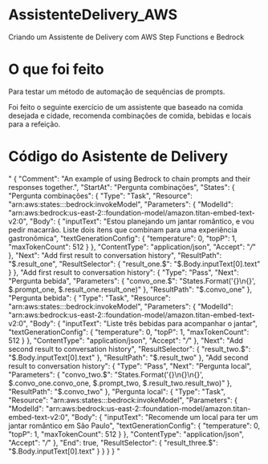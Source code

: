 # AssistenteDelivery_AWS
Criando um Assistente de Delivery com AWS Step Functions e Bedrock

# O que foi feito

Para testar um método de automação de sequências de prompts.

Foi feito o seguinte exercício de um assistente que baseado na comida desejada e cidade, recomenda combinações de comida, bebidas e locais para a refeição.

# Código do Asistente de Delivery

"
{
  "Comment": "An example of using Bedrock to chain prompts and their responses together.",
  "StartAt": "Pergunta combinações",
  "States": {
    "Pergunta combinações": {
      "Type": "Task",
      "Resource": "arn:aws:states:::bedrock:invokeModel",
      "Parameters": {
        "ModelId": "arn:aws:bedrock:us-east-2::foundation-model/amazon.titan-embed-text-v2:0",
        "Body": {
          "inputText": "Estou planejando um jantar romântico, e vou pedir macarrão. Liste dois itens que combinam para uma experiência gastronômica",
          "textGenerationConfig": {
            "temperature": 0,
            "topP": 1,
            "maxTokenCount": 512
          }
        },
        "ContentType": "application/json",
        "Accept": "*/*"
      },
      "Next": "Add first result to conversation history",
      "ResultPath": "$.result_one",
      "ResultSelector": {
        "result_one.$": "$.Body.inputText[0].text"
      }
    },
    "Add first result to conversation history": {
      "Type": "Pass",
      "Next": "Pergunta bebida",
      "Parameters": {
        "convo_one.$": "States.Format('{}\n{}', $.prompt_one, $.result_one.result_one)"
      },
      "ResultPath": "$.convo_one"
    },
    "Pergunta bebida": {
      "Type": "Task",
      "Resource": "arn:aws:states:::bedrock:invokeModel",
      "Parameters": {
        "ModelId": "arn:aws:bedrock:us-east-2::foundation-model/amazon.titan-embed-text-v2:0",
        "Body": {
          "inputText": "Liste três bebidas para acompanhar o jantar",
          "textGenerationConfig": {
            "temperature": 0,
            "topP": 1,
            "maxTokenCount": 512
          }
        },
        "ContentType": "application/json",
        "Accept": "*/*"
      },
      "Next": "Add second result to conversation history",
      "ResultSelector": {
        "result_two.$": "$.Body.inputText[0].text"
      },
      "ResultPath": "$.result_two"
    },
    "Add second result to conversation history": {
      "Type": "Pass",
      "Next": "Pergunta local",
      "Parameters": {
        "convo_two.$": "States.Format('{}\n{}\n{}', $.convo_one.convo_one, $.prompt_two, $.result_two.result_two)"
      },
      "ResultPath": "$.convo_two"
    },
    "Pergunta local": {
      "Type": "Task",
      "Resource": "arn:aws:states:::bedrock:invokeModel",
      "Parameters": {
        "ModelId": "arn:aws:bedrock:us-east-2::foundation-model/amazon.titan-embed-text-v2:0",
        "Body": {
          "inputText": "Recomende um local para ter um jantar romântico em São Paulo",
          "textGenerationConfig": {
            "temperature": 0,
            "topP": 1,
            "maxTokenCount": 512
          }
        },
        "ContentType": "application/json",
        "Accept": "*/*"
      },
      "End": true,
      "ResultSelector": {
        "result_three.$": "$.Body.inputText[0].text"
      }
    }
  }
}
"
